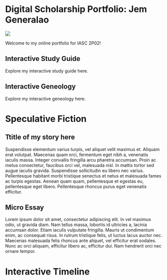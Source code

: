 # Digital Scholarship Portfolio: Jem Generalao

![](https://media-exp1.licdn.com/dms/image/C4D03AQEeoNI2wWh8Yg/profile-displayphoto-shrink_200_200/0/1552150647184?e=1613606400&v=beta&t=fqgb5op9ftaKTa2nVvyxdAhEHfB6lVxHz4kw7M4aR8I)

Welcome to my online portfolio for IASC 2P02!

## Interactive Study Guide

Explore my interactive study guide here.

## Interactive Geneology

Explore my interactive geneology here.

# Speculative Fiction

## Ttitle of my story here

Suspendisse elementum varius turpis, vel aliquet velit maximus et. Aliquam erat volutpat. Maecenas quam orci, fermentum eget nibh a, venenatis iaculis massa. Integer convallis fringilla arcu pharetra accumsan. Proin ac metus consectetur, faucibus orci vel, malesuada nisl. In mattis tortor sed augue iaculis gravida. Suspendisse sollicitudin eu libero nec varius. Pellentesque habitant morbi tristique senectus et netus et malesuada fames ac turpis egestas. Aenean quam quam, pellentesque et egestas eu, pellentesque eget libero. Pellentesque rhoncus purus eget venenatis efficitur.

## Micro Essay

Lorem ipsum dolor sit amet, consectetur adipiscing elit. In vel maximus odio, ut gravida diam. Nam tellus massa, lobortis id ultricies a, lacinia accumsan dolor. Etiam iaculis vulputate fringilla. Mauris ut condimentum enim, ac consequat risus. In rutrum tristique felis, ut luctus lacus auctor nec. Maecenas malesuada felis rhoncus ante aliquet, vel efficitur erat sodales. Nunc ac orci aliquam, efficitur libero ac, efficitur dui. Nam hendrerit orci nec ornare tempor.

# Interactive Timeline

